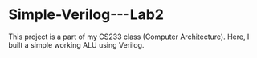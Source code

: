 # Simple-Verilog---Lab2
This project is a part of my CS233 class (Computer Architecture). Here, I built a simple working ALU using Verilog. 
